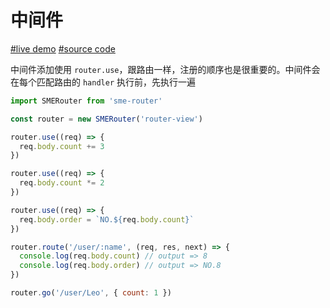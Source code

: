 # 中间件

[#live demo](https://sme-fe.github.io/sme-router/#/spring/1945?month=10&day=24) [#source code](https://github.com/SME-FE/sme-router/blob/master/example/index.js#L24)

中间件添加使用 `router.use`，跟路由一样，注册的顺序也是很重要的。中间件会在每个匹配路由的 `handler` 执行前，先执行一遍

```js
import SMERouter from 'sme-router'

const router = new SMERouter('router-view')

router.use((req) => {
  req.body.count += 3
})

router.use((req) => {
  req.body.count *= 2
})

router.use((req) => {
  req.body.order = `NO.${req.body.count}`
})

router.route('/user/:name', (req, res, next) => {
  console.log(req.body.count) // output => 8
  console.log(req.body.order) // output => NO.8
})

router.go('/user/Leo', { count: 1 })
```